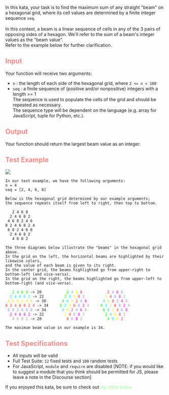 <!-- Hexagon Beam Max Sum -->
<p>In this kata, your task is to find the maximum sum of any straight "beam" on a hexagonal grid, where its cell values are determined by a finite integer sequence <code>seq</code>.<br/><br/>
In this context, a beam is a linear sequence of cells in any of the 3 pairs of opposing sides of a hexagon. We'll refer to the sum of a beam's integer values as the "beam value".<br/>Refer to the example below for further clarification.</p>

<h2 style='color:#f88'>Input</h2>
<p>Your function will receive two arguments:</p>
<ul>
<li><code>n</code> : the length of each side of the hexagonal grid, where <code>2 <= n < 100</code></li>
<li><code>seq</code> : a finite sequence of (positive and/or nonpositive) integers with a length >= 1<br/>The sequence is used to populate the cells of the grid and should be repeated as necessary.<br/>The sequence type will be dependent on the language (e.g. array for JavaScript, tuple for Python, etc.).</li>
</ul>

<h2 style='color:#f88'>Output</h2>
<p>Your function should return the largest beam value as an integer.</p>


<h2 style='color:#f88'>Test Example</h2>
<img src='https://i.imgur.com/9cL0hjt.png'/><br/>

<pre><code>In our test example, we have the following arguments:
n = 4
seq = [2, 4, 6, 8]

Below is the hexagonal grid determined by our example arguments;
the sequence repeats itself from left to right, then top to bottom.

   2 4 6 8
  2 4 6 8 2
 4 6 8 2 4 6
8 2 4 6 8 2 4
 6 8 2 4 6 8
  2 4 6 8 2
   4 6 8 2

The three diagrams below illustrate the "beams" in the hexagonal grid above.
In the grid on the left, the horizontal beams are highlighted by their likewise colors,
and the value of each beam is given to its right.
In the center grid, the beams highlighted go from upper-right to bottom-left (and vice-versa).
In the grid on the right, the beams highlighted go from upper-left to bottom-right (and vice-versa).

<span style='color:#00ff00'>   2 4 6 8</span> -> 20        <span style='color:#00ff00'>   2</span> <span style='color:#00f0f0'>4</span> <span style='color:#f0f000'>6</span> <span style='color:#ff3030'>8</span>        <span style='color:#ff3030'>   2</span> <span style='color:#9090ff'>4</span> <span style='color:#f000f0'>6</span> <span style='color:#a0a0a0'>8</span>
<span style='color:#00f0f0'>  2 4 6 8 2</span> -> 22       <span style='color:#00ff00'>  2</span> <span style='color:#00f0f0'>4</span> <span style='color:#f0f000'>6</span> <span style='color:#ff3030'>8</span> <span style='color:#9090ff'>2</span>       <span style='color:#f0f000'>  2</span> <span style='color:#ff3030'>4</span> <span style='color:#9090ff'>6</span> <span style='color:#f000f0'>8</span> <span style='color:#a0a0a0'>2</span>
<span style='color:#f0f000'> 4 6 8 2 4 6</span> -> 30      <span style='color:#00ff00'> 4</span> <span style='color:#00f0f0'>6</span> <span style='color:#f0f000'>8</span> <span style='color:#ff3030'>2</span> <span style='color:#9090ff'>4</span> <span style='color:#f000f0'>6</span>      <span style='color:#00f0f0'> 4</span> <span style='color:#f0f000'>6</span> <span style='color:#ff3030'>8</span> <span style='color:#9090ff'>2</span> <span style='color:#f000f0'>4</span> <span style='color:#a0a0a0'>6</span>
<span style='color:#ff3030'>8 2 4 6 8 2 4</span> -> 34     <span style='color:#00ff00'>8</span> <span style='color:#00f0f0'>2</span> <span style='color:#f0f000'>4</span> <span style='color:#ff3030'>6</span> <span style='color:#9090ff'>8</span> <span style='color:#f000f0'>2</span> <span style='color:#a0a0a0'>4</span>     <span style='color:#00ff00'>8</span> <span style='color:#00f0f0'>2</span> <span style='color:#f0f000'>4</span> <span style='color:#ff3030'>6</span> <span style='color:#9090ff'>8</span> <span style='color:#f000f0'>2</span> <span style='color:#a0a0a0'>4</span>
<span style='color:#9090ff'> 6 8 2 4 6 8</span> -> 34      <span style='color:#00f0f0'> 6</span> <span style='color:#f0f000'>8</span> <span style='color:#ff3030'>2</span> <span style='color:#9090ff'>4</span> <span style='color:#f000f0'>6</span> <span style='color:#a0a0a0'>8</span>      <span style='color:#00ff00'> 6</span> <span style='color:#00f0f0'>8</span> <span style='color:#f0f000'>2</span> <span style='color:#ff3030'>4</span> <span style='color:#9090ff'>6</span> <span style='color:#f000f0'>8</span>
<span style='color:#f000f0'>  2 4 6 8 2</span> -> 22       <span style='color:#f0f000'>  2</span> <span style='color:#ff3030'>4</span> <span style='color:#9090ff'>6</span> <span style='color:#f000f0'>8</span> <span style='color:#a0a0a0'>2</span>       <span style='color:#00ff00'>  2</span> <span style='color:#00f0f0'>4</span> <span style='color:#f0f000'>6</span> <span style='color:#ff3030'>8</span> <span style='color:#9090ff'>2</span>
<span style='color:#a0a0a0'>   4 6 8 2</span> -> 20        <span style='color:#ff3030'>   4</span> <span style='color:#9090ff'>6</span> <span style='color:#f000f0'>8</span> <span style='color:#a0a0a0'>2</span>        <span style='color:#00ff00'>   4</span> <span style='color:#00f0f0'>6</span> <span style='color:#f0f000'>8</span> <span style='color:#ff3030'>2</span>

The maximum beam value in our example is 34.
</code></pre>

<h2 style='color:#f88'>Test Specifications</h2>
<ul>
<li>All inputs will be valid</li>
<li>Full Test Suite: <code>12</code> fixed tests and <code>100</code> random tests</li>
<li>For JavaScript, <code>module</code> and <code>require</code> are disabled [NOTE: if you would like to suggest a module that you think should be permitted for JS, please leave a note in the Discourse section]</li>
</ul>

<p>If you enjoyed this kata, be sure to check out <a href='https://www.codewars.com/users/docgunthrop/authored' style='color:#9f9;text-decoration:none'>my other katas</a></p>
